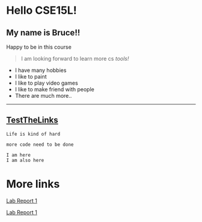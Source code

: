 # Hello CSE15L!
## My name is **Bruce**!!
Happy to be in this course
> I am looking forward to learn more cs *tools!*
- I have many hobbies
- I like to paint
- I like to play video games
- I like to make friend with people
- There are much more..
---
[TestTheLinks](http://google.com)
---
`Life is kind of hard`

`more code need to be done`
```
I am here
I am also here
```
# More links
[Lab Report 1](lab-report-1-week-0.html)

[Lab Report 1](https://Bruce0921.github.io/<your-lab-reports-repo>/lab-report-1-week-0.html)
